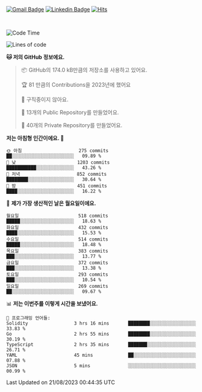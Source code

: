 [![Gmail Badge](https://img.shields.io/badge/-725psh@gmail.com-c14438?style=flat&logo=Gmail&logoColor=white&link=mailto:725psh@gmail.com)](mailto:725psh@gmail.com) 
[![Linkedin Badge](https://img.shields.io/badge/-soohanpark-0072b1?style=flat&logo=Linkedin&logoColor=white&link=https://www.linkedin.com/in/soohanpark/)](https://www.linkedin.com/in/soohanpark/) 
[![Hits](https://hits.seeyoufarm.com/api/count/incr/badge.svg?url=https%3A%2F%2Fgithub.com%2FSoohan-Park&count_bg=%23000000&title_bg=%23828282&icon=gradle.svg&icon_color=%23FFFFFF&title=Visited&edge_flat=false)](https://hits.seeyoufarm.com)  

<br />

<!--START_SECTION:waka-->
![Code Time](http://img.shields.io/badge/Code%20Time-1%2C215%20hrs%2036%20mins-blue)

![Lines of code](https://img.shields.io/badge/%EC%A0%80%EB%8A%94%20%EC%97%AC%ED%83%9C%EA%B9%8C%EC%A7%80%20-6.2%20million%20%EC%A4%84%EC%9D%98%20%EC%BD%94%EB%93%9C%EB%A5%BC%20%EC%9E%91%EC%84%B1%ED%96%88%EC%96%B4%EC%9A%94.-blue)

**🐱 저의 GitHub 정보에요.** 

> 📦 GitHub의 174.0 kB만큼의 저장소를 사용하고 있어요. 
 > 
> 🏆 81 만큼의 Contributions을 2023년에 했어요
 > 
> 🚫 구직중이지 않아요.
 > 
> 📜 13개의 Public Repository를 만들었어요. 
 > 
> 🔑 40개의 Private Repository를 만들었어요. 
 > 
**저는 아침형 인간이에요. 🐤** 

```text
🌞 아침                     275 commits         ██░░░░░░░░░░░░░░░░░░░░░░░   09.89 % 
🌆 낮　                     1203 commits        ███████████░░░░░░░░░░░░░░   43.26 % 
🌃 저녁                     852 commits         ████████░░░░░░░░░░░░░░░░░   30.64 % 
🌙 밤　                     451 commits         ████░░░░░░░░░░░░░░░░░░░░░   16.22 % 
```
📅 **제가 가장 생산적인 날은 월요일이에요.** 

```text
월요일                      518 commits         █████░░░░░░░░░░░░░░░░░░░░   18.63 % 
화요일                      432 commits         ████░░░░░░░░░░░░░░░░░░░░░   15.53 % 
수요일                      514 commits         █████░░░░░░░░░░░░░░░░░░░░   18.48 % 
목요일                      383 commits         ███░░░░░░░░░░░░░░░░░░░░░░   13.77 % 
금요일                      372 commits         ███░░░░░░░░░░░░░░░░░░░░░░   13.38 % 
토요일                      293 commits         ███░░░░░░░░░░░░░░░░░░░░░░   10.54 % 
일요일                      269 commits         ██░░░░░░░░░░░░░░░░░░░░░░░   09.67 % 
```


📊 **저는 이번주를 이렇게 시간을 보냈어요.** 

```text
💬 프로그래밍 언어들: 
Solidity                 3 hrs 16 mins       ████████░░░░░░░░░░░░░░░░░   33.83 % 
Go                       2 hrs 55 mins       ████████░░░░░░░░░░░░░░░░░   30.19 % 
TypeScript               2 hrs 35 mins       ███████░░░░░░░░░░░░░░░░░░   26.71 % 
YAML                     45 mins             ██░░░░░░░░░░░░░░░░░░░░░░░   07.88 % 
JSON                     5 mins              ░░░░░░░░░░░░░░░░░░░░░░░░░   00.99 % 
```


 Last Updated on 21/08/2023 00:44:35 UTC
<!--END_SECTION:waka-->

